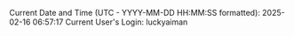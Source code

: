 Current Date and Time (UTC - YYYY-MM-DD HH:MM:SS formatted): 2025-02-16 06:57:17
Current User's Login: luckyaiman
